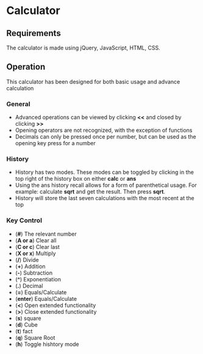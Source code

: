 # Calculator
## Requirements
The calculator is made using jQuery, JavaScript, HTML, CSS.

## Operation
This calculator has been designed for both basic usage and advance calculation
### General
  * Advanced operations can be viewed by clicking **<<** and closed by clicking **>>**
  * Opening operators are not recognized, with the exception of functions
  * Decimals can only be pressed once per number, but can be used as the opening key press for a number

### History
  * History has two modes. These modes can be toggled by clicking in the top right of the history box on either **calc** or **ans**
  * Using the ans history recall allows for a form of parenthetical usage. For example: calculate **sqrt** and get the result. Then press **sqrt**.
  * History will store the last seven calculations with the most recent at the top

### Key Control
  * (**#**) The relevant number
  * (**A or a**) Clear all
  * (**C or c**) Clear last
  * (**X or x**) Multiply
  * (**/**) Divide
  * (**+**) Addition
  * (**-**) Subtraction
  * (**^**) Exponentiation
  * (**.**) Decimal
  * (**=**) Equals/Calculate
  * (**enter**) Equals/Calculate
  * (**<**) Open extended functionality
  * (**>**) Close extended functionality
  * (**s**) square
  * (**d**) Cube
  * (**t**) fact
  * (**q**) Square Root
  * (**h**) Toggle hishtory mode

